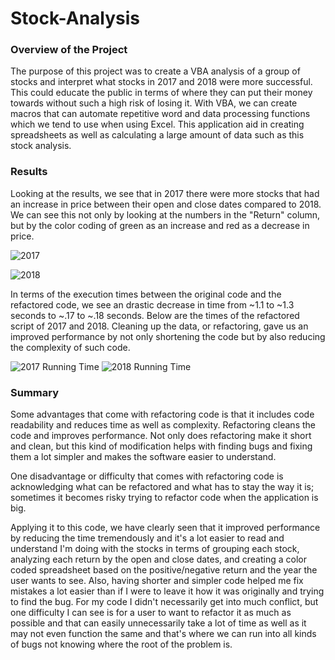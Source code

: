# Stock-Analysis

### Overview of the Project
The purpose of this project was to create a VBA analysis of a group of stocks and interpret what stocks in 2017 and 2018 were more successful. This could educate the public in terms of where they can put their money towards without such a high risk of losing it. With VBA, we can create macros that can automate repetitive word and data processing functions which we tend to use when using Excel. This application aid in creating spreadsheets as well as calculating a large amount of data such as this stock analysis.

### Results
Looking at the results, we see that in 2017 there were more stocks that had an increase in price between their open and close dates compared to 2018. We can see this not only by looking at the numbers in the "Return" column, but by the color coding of green as an increase and red as a decrease in price.

![2017](https://user-images.githubusercontent.com/57331058/132961694-4bf078a9-7444-415c-a3e3-120e96083613.PNG)

![2018](https://user-images.githubusercontent.com/57331058/132961700-117ef5a0-5644-4feb-9c5d-ca4793e61ef5.PNG)

In terms of the execution times between the original code and the refactored code, we see an drastic decrease in time from ~1.1 to ~1.3 seconds to ~.17 to ~.18 seconds. Below are the times of the refactored script of 2017 and 2018. Cleaning up the data, or refactoring, gave us an improved performance by not only shortening the code but by also reducing the complexity of such code.

![2017 Running Time](https://user-images.githubusercontent.com/57331058/132961773-ce12bb83-a5b2-491e-97a0-9ff77700a906.PNG)
![2018 Running Time](https://user-images.githubusercontent.com/57331058/132961777-3536b6bb-91cb-423b-879b-2dbf8151e8e9.PNG)

### Summary
Some advantages that come with refactoring code is that it includes code readability and reduces time as well as complexity. Refactoring cleans the code and improves performance. Not only does refactoring make it short and clean, but this kind of modification helps with finding bugs and fixing them a lot simpler and makes the software easier to understand.

One disadvantage or difficulty that comes with refactoring code is acknowledging what can be refactored and what has to stay the way it is; sometimes it becomes risky trying to refactor code when the application is big.

Applying it to this code, we have clearly seen that it improved performance by reducing the time tremendously and it's a lot easier to read and understand I'm doing with the stocks in terms of grouping each stock, analyzing each return by the open and close dates, and creating a color coded spreadsheet based on the positive/negative return and the year the user wants to see. Also, having shorter and simpler code helped me fix mistakes a lot easier than if I were to leave it how it was originally and trying to find the bug.
For my code I didn't necessarily get into much conflict, but one difficulty I can see is for a user to want to refactor it as much as possible and that can easily unnecessarily take a lot of time as well as it may not even function the same and that's where we can run into all kinds of bugs not knowing where the root of the problem is.

